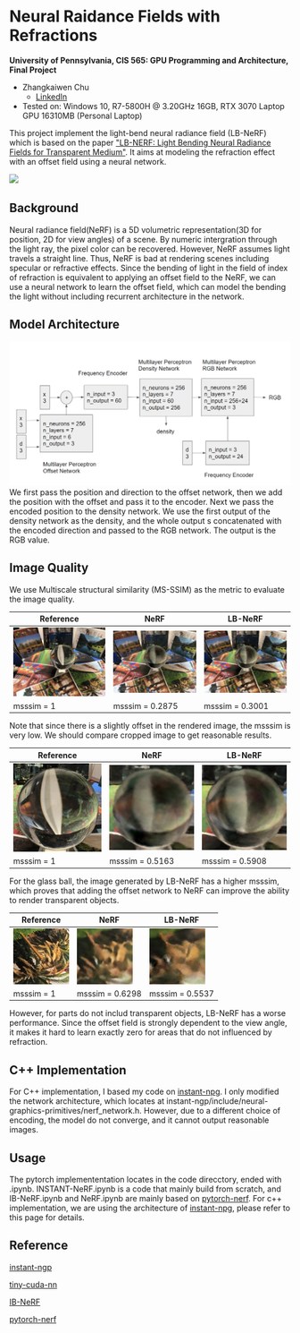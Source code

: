 Neural Raidance Fields with Refractions
==================================

**University of Pennsylvania, CIS 565: GPU Programming and Architecture, Final Project**

* Zhangkaiwen Chu
  * [LinkedIn](https://www.linkedin.com/in/zhangkaiwen-chu-b53060225/)
* Tested on: Windows 10, R7-5800H @ 3.20GHz 16GB, RTX 3070 Laptop GPU 16310MB (Personal Laptop)

This project implement the light-bend neural radiance field (LB-NeRF) which is based on the paper ["LB-NERF: Light Bending Neural Radiance Fields for Transparent Medium"](https://ieeexplore.ieee.org/document/9897642). It aims at modeling the refraction effect with an offset field using a neural network.

![](documents/pic/results.gif)

## Background
Neural radiance field(NeRF) is a 5D volumetric representation(3D for position, 2D for view angles) of a scene. By numeric intergration through the light ray, the pixel color can be recovered. However, NeRF assumes light travels a straight line. Thus, NeRF is bad at rendering scenes including specular or refractive effects. Since the bending of light in the field of index of refraction is equivalent to applying an offset field to the NeRF, we can use a neural network to learn the offset field, which can model the bending the light without including recurrent architecture in the network. 

## Model Architecture
![](documents/pic/network_architecture_full.png)
We first pass the position and direction to the offset network, then we add the position with the offset and pass it to the encoder. Next we pass the encoded position to the density network. We use the first output of the density network as the density, and the whole output s concatenated with the encoded direction and passed to the RGB network. The output is the RGB value.

## Image Quality

We use Multiscale structural similarity (MS-SSIM) as the metric to evaluate the image quality. 

| Reference | NeRF | LB-NeRF |
|---|---|---|
|![](documents/pic/Reference1.png)|![](documents/pic/NeRF1.png)|![](documents/pic/LB_NeRF1.png)
| msssim = 1 | msssim = 0.2875 | msssim = 0.3001 |

Note that since there is a slightly offset in the rendered image, the msssim is very low. We should compare cropped image to get reasonable results.

| Reference | NeRF | LB-NeRF |
|---|---|---|
|![](documents/pic/cr.png)|![](documents/pic/cn.png)|![](documents/pic/cl.png)
| msssim = 1 | msssim = 0.5163 | msssim = 0.5908 |

For the  glass ball, the image generated by LB-NeRF has a higher msssim, which proves that adding the offset network to NeRF can improve the ability to render transparent objects.

| Reference | NeRF | LB-NeRF |
|---|---|---|
|![](documents/pic/cr2.png)|![](documents/pic/cn2.png)|![](documents/pic/cl2.png)
| msssim = 1 | msssim = 0.6298 | msssim = 0.5537 |

However, for parts do not includ transparent objects, LB-NeRF has a worse performance. Since the offset field is strongly dependent to the view angle, it makes it hard to learn exactly zero for areas that do not influenced by refraction. 

## C++ Implementation

For C++ implementation, I based my code on [instant-npg](https://github.com/NVlabs/instant-ngp). I only modified the network architecture, which locates at instant-ngp/include/neural-graphics-primitives/nerf_network.h. However, due to a different choice of encoding, the model do not converge, and it cannot output reasonable images. 

## Usage
The pytorch implemententation locates in the code direcctory, ended with .ipynb.
INSTANT-NeRF.ipynb is a code that mainly build from scratch, and IB-NeRF.ipynb and NeRF.ipynb are mainly based on [pytorch-nerf](https://github.com/yenchenlin/nerf-pytorch).
For c++ implementation, we are using the architecture of [instant-npg](https://github.com/NVlabs/instant-ngp), please refer to this page for details. 

## Reference
[instant-ngp](https://github.com/NVlabs/instant-ngp)

[tiny-cuda-nn](https://github.com/NVlabs/tiny-cuda-nn)

[IB-NeRF](https://ieeexplore.ieee.org/document/9897642)

[pytorch-nerf](https://github.com/yenchenlin/nerf-pytorch)